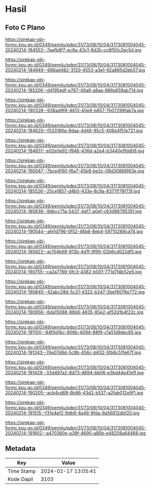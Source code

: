 # Hasil

## Foto C Plano

https://sirekap-obj-formc.kpu.go.id/0349/pemilu/pdpr/31/73/08/10/04/3173081004045-20240214-184553--7aafb8f7-ec8a-43c1-8d2b-cc8f50c2ec5d.jpg

https://sirekap-obj-formc.kpu.go.id/0349/pemilu/pdpr/31/73/08/10/04/3173081004045-20240214-184949--688ad482-3120-4553-a3e1-92a865d2bb57.jpg

https://sirekap-obj-formc.kpu.go.id/0349/pemilu/pdpr/31/73/08/10/04/3173081004045-20240214-185206--d4195edf-e767-49a8-a8aa-886e859ab714.jpg

https://sirekap-obj-formc.kpu.go.id/0349/pemilu/pdpr/31/73/08/10/04/3173081004045-20240214-190328--938ad9f8-4613-40e6-b857-7b07299fab7a.jpg

https://sirekap-obj-formc.kpu.go.id/0349/pemilu/pdpr/31/73/08/10/04/3173081004045-20240214-184620--f533186a-9daa-4d46-95c5-406e4f51e721.jpg

https://sirekap-obj-formc.kpu.go.id/0349/pemilu/pdpr/31/73/08/10/04/3173081004045-20240214-184831--e02e0e92-f946-436d-a2e4-b3440e1fdd08.jpg

https://sirekap-obj-formc.kpu.go.id/0349/pemilu/pdpr/31/73/08/10/04/3173081004045-20240214-190047--7bce4f90-f6a7-45b8-be2c-08d30866f63e.jpg

https://sirekap-obj-formc.kpu.go.id/0349/pemilu/pdpr/31/73/08/10/04/3173081004045-20240214-185526--25ce1857-d4b0-433e-8c9a-83711f78f73f.jpg

https://sirekap-obj-formc.kpu.go.id/0349/pemilu/pdpr/31/73/08/10/04/3173081004045-20240214-185638--9dbcc71a-5437-4af7-a0ef-c63d9679535f.jpg

https://sirekap-obj-formc.kpu.go.id/0349/pemilu/pdpr/31/73/08/10/04/3173081004045-20240214-190544--afe1d796-0f52-46b6-8eb4-59710289cd74.jpg

https://sirekap-obj-formc.kpu.go.id/0349/pemilu/pdpr/31/73/08/10/04/3173081004045-20240214-185923--ac154b69-913b-4d1f-9f95-02b6cd022df5.jpg

https://sirekap-obj-formc.kpu.go.id/0349/pemilu/pdpr/31/73/08/10/04/3173081004045-20240214-190755--ca2a7766-0fc3-4382-b001-771d7f4b52e5.jpg

https://sirekap-obj-formc.kpu.go.id/0349/pemilu/pdpr/31/73/08/10/04/3173081004045-20240214-190845--42abc28d-5c21-4322-b247-2bef8076e772.jpg

https://sirekap-obj-formc.kpu.go.id/0349/pemilu/pdpr/31/73/08/10/04/3173081004045-20240214-190956--6da15088-86b6-4835-85e2-af52d1b4f22c.jpg

https://sirekap-obj-formc.kpu.go.id/0349/pemilu/pdpr/31/73/08/10/04/3173081004045-20240214-191100--84f0d1bc-906b-4094-88f9-c1a51d9dec65.jpg

https://sirekap-obj-formc.kpu.go.id/0349/pemilu/pdpr/31/73/08/10/04/3173081004045-20240214-191343--74e07d6d-5c9b-456c-b632-5fb6c51fe67f.jpg

https://sirekap-obj-formc.kpu.go.id/0349/pemilu/pdpr/31/73/08/10/04/3173081004045-20240214-191429--33d497a2-8d73-4894-bb06-e3bd44e41e1f.jpg

https://sirekap-obj-formc.kpu.go.id/0349/pemilu/pdpr/31/73/08/10/04/3173081004045-20240214-190205--acb4cd68-9b86-43d2-b537-a2fab012e9f1.jpg

https://sirekap-obj-formc.kpu.go.id/0349/pemilu/pdpr/31/73/08/10/04/3173081004045-20240214-191515--f31e4ef2-9db9-4a49-9fda-9a56812dbf20.jpg

https://sirekap-obj-formc.kpu.go.id/0349/pemilu/pdpr/31/73/08/10/04/3173081004045-20240214-191602--a470360e-a39f-4690-a85b-e48208a64468.jpg


## Metadata

| Key        | Value               |
| ---------- | ------------------- |
| Time Stamp | 2024-02-17 13:05:41 |
| Kode Dapil | 3103                |



